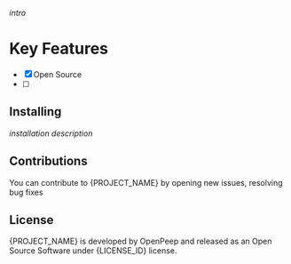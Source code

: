 _intro_

# Key Features
- [x] Open Source
- [ ] 

## Installing
_installation description_

## Contributions
You can contribute to {PROJECT_NAME} by opening new issues, resolving bug fixes

## License
{PROJECT_NAME} is developed by OpenPeep and released as an Open Source Software under {LICENSE_ID} license.

